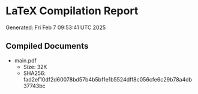 # LaTeX Compilation Report
Generated: Fri Feb  7 09:53:41 UTC 2025
## Compiled Documents
- main.pdf
  - Size: 32K
  - SHA256: fad2ef10df2d60078bd57b4b5bf1e1b5524dff8c056cfe6c29b78a4db37743bc

